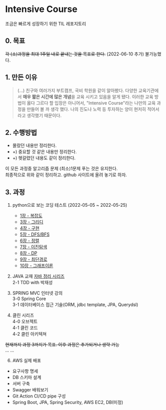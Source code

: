 # Intensive Course 
조금은 빠르게 성장하기 위한 TIL 레포지토리  

## 0. 목표
~~각 (소)과정을 최대 1주일 내로 끝내는 것을 목표로 한다.~~
(2022-06-10 추가) 
불가능했다.

## 1. 만든 이유
> (...) 친구와 여러가지 부트캠프, 국비 학원을 같이 알아봤다. 다양한 교육기관에서 **매우 짧은 시간에 많은 개념**을 교육 시키고 있음을 알게 됐다.
> 이러한 교육 방법이 옳다 그르다 할 입장은 아니어서, "Intensive Course"라는 나만의 교육 과정을 만들어 볼 까 생각 했다. 나의 진도나 노력 등 투자하는 양이 현저히 적어서 라고 생각했기 때문이다.

## 2. 수행방법
- 몰랐던 내용만 정리한다.
- +) 중요할 것 같은 내용만 정리한다.
- +) 헷갈렸던 내용도 같이 정리한다.  

이 모든 과정중 알고리즘 문제 (최소)1문제 푸는 것은 유지한다.  
최종적으로 위와 같이 정리하고. github 사이트에 올려 놓기로 하자.  


## 3. 과정
1. python으로 보는 코딩 테스트 (2022-05-05 ~ 2022-05-25)
	- [1장 - 복잡도](https://github.com/KYankee6/intensive-course/blob/main/coding-test/python-for-coding-test/1/1%EC%9E%A5.md)
	- [3장 - 그리디](https://github.com/KYankee6/intensive-course/blob/main/coding-test/python-for-coding-test/3/greedy.md)
	- [4장 - 구현](https://github.com/KYankee6/intensive-course/tree/main/coding-test/python-for-coding-test/4/implementation.md)
	- [5장 - DFS/BFS](https://github.com/KYankee6/intensive-course/tree/main/coding-test/python-for-coding-test/5/dfs-bfs.md)
	- [6장 - 정렬](https://github.com/KYankee6/intensive-course/tree/main/coding-test/python-for-coding-test/6/sort.md)
	- [7장 - 이진탐색](https://github.com/KYankee6/intensive-course/tree/main/coding-test/python-for-coding-test/7/binary_search.md)
	- [8장 - DP](https://github.com/KYankee6/intensive-course/tree/main/coding-test/python-for-coding-test/8/dp.md)
	- [9장 - 최단경로](https://github.com/KYankee6/intensive-course/blob/main/coding-test/python-for-coding-test/9/shortest-path.md)
	- [10장 - 그래프이론](https://github.com/KYankee6/intensive-course/blob/main/coding-test/python-for-coding-test/10/graph-theory.md)



2. JAVA 교재
[자바 정리 시리즈](https://github.com/KYankee6/zero-to-java)  
	2-1 TDD with 박재성  

  
3. SPRING MVC 인터넷 강의  
	3-0 Spring Core  
	3-1 데이터베이스 접근 기술(ORM, jdbc template, JPA, Querydsl)  

4. 클린 시리즈  
	4-0 오브젝트  
	4-1 클린 코드  
	4-2 클린 아키텍쳐  
 
~~현재까지 과정 3까지가 목표. 이후 과정은 추가되거나 생략 가능~~  
...
...  

6. AWS 실제 배포
  - 요구사항 명세
  - DB 스키마 설계
  - 서버 구축
  - Swagger 배워보기
  - Git Action CI/CD pipe 구성
  - Spring Boot, JPA, Spring Security, AWS EC2, DB(미정)

